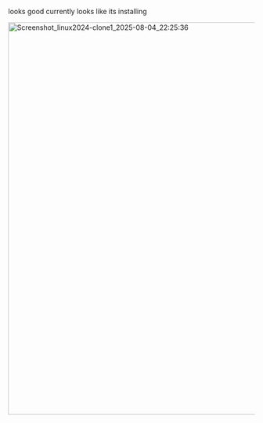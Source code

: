 looks good currently looks like its installing

<img width="1280" height="800" alt="Screenshot_linux2024-clone1_2025-08-04_22:25:36" src="https://github.com/user-attachments/assets/64f91049-7207-4413-bafa-4a2c083c3bb9" />
